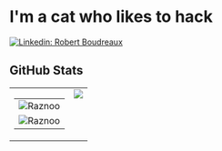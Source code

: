 # I'm a cat who likes to hack

[![Linkedin: Robert Boudreaux](https://img.shields.io/badge/-LinkedIn-black.svg?style=flat-square&logo=linkedin&colorB=555)](https://www.linkedin.com/in/robert-boudreaux-1620811bb/)

## GitHub Stats
<table>
    <tr>
        <td>
            <table>
                <tr>
                    <td>
                        <img src="https://github-readme-streak-stats.herokuapp.com/?user=Raznoo&theme=radical&card_width=500"
                            alt="Raznoo" />
                    </td>
                </tr>
                <tr>
                    <td>
                        <img src="https://github-readme-stats.vercel.app/api?username=Raznoo&show_icons=true&theme=radical&card_width=500"
                            alt="Raznoo" />
                    </td>
                </tr>
            </table>
        </td>
        <td valign="top">
            <img
                src="https://github-readme-stats.vercel.app/api/top-langs/?username=Raznoo&theme=radical" />
        </td>
    </tr>
</table>